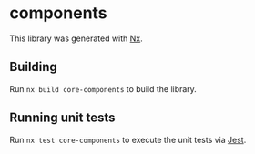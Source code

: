 # components

This library was generated with [Nx](https://nx.dev).

## Building

Run `nx build core-components` to build the library.

## Running unit tests

Run `nx test core-components` to execute the unit tests via [Jest](https://jestjs.io).
